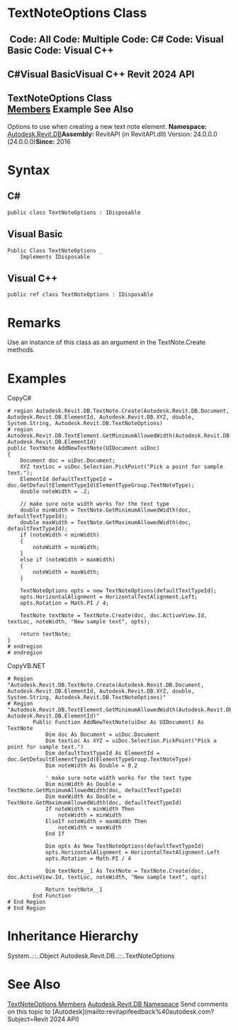 # TextNoteOptions Class

﻿
 Code: All Code: Multiple Code: C# Code: Visual Basic Code: Visual C++   
---  
C#Visual BasicVisual C++
Revit 2024 API  
---  
TextNoteOptions Class  
[Members](e572d32f-27a7-cbea-fe88-ec02b920e565.md "TextNoteOptions Members") Example See Also  
---  
Options to use when creating a new text note element. 
**Namespace:** [Autodesk.Revit.DB](87546ba7-461b-c646-cbb1-2cb8f5bff8b2.md "Autodesk.Revit.DB Namespace")**Assembly:** RevitAPI (in RevitAPI.dll) Version: 24.0.0.0 (24.0.0.0)**Since:** 2016 
# Syntax
C#  
---  
```text
public class TextNoteOptions : IDisposable
```
  
Visual Basic  
---  
```text
Public Class TextNoteOptions _
	Implements IDisposable
```
  
Visual C++  
---  
```text
public ref class TextNoteOptions : IDisposable
```
  
# Remarks
Use an instance of this class as an argument in the TextNote.Create methods. 
# Examples
CopyC#
```text
# region Autodesk.Revit.DB.TextNote.Create(Autodesk.Revit.DB.Document, Autodesk.Revit.DB.ElementId, Autodesk.Revit.DB.XYZ, double, System.String, Autodesk.Revit.DB.TextNoteOptions)
# region Autodesk.Revit.DB.TextElement.GetMinimumAllowedWidth(Autodesk.Revit.DB.Document, Autodesk.Revit.DB.ElementId)
public TextNote AddNewTextNote(UIDocument uiDoc)
{
    Document doc = uiDoc.Document;
    XYZ textLoc = uiDoc.Selection.PickPoint("Pick a point for sample text.");
    ElementId defaultTextTypeId = doc.GetDefaultElementTypeId(ElementTypeGroup.TextNoteType);
    double noteWidth = .2;

    // make sure note width works for the text type
    double minWidth = TextNote.GetMinimumAllowedWidth(doc, defaultTextTypeId);
    double maxWidth = TextNote.GetMaximumAllowedWidth(doc, defaultTextTypeId);
    if (noteWidth < minWidth)
    {
        noteWidth = minWidth;
    }
    else if (noteWidth > maxWidth)
    {
        noteWidth = maxWidth;
    }

    TextNoteOptions opts = new TextNoteOptions(defaultTextTypeId);
    opts.HorizontalAlignment = HorizontalTextAlignment.Left;
    opts.Rotation = Math.PI / 4;

    TextNote textNote = TextNote.Create(doc, doc.ActiveView.Id, textLoc, noteWidth, "New sample text", opts);

    return textNote;
}
# endregion
# endregion
```

CopyVB.NET
```text
# Region "Autodesk.Revit.DB.TextNote.Create(Autodesk.Revit.DB.Document, Autodesk.Revit.DB.ElementId, Autodesk.Revit.DB.XYZ, double, System.String, Autodesk.Revit.DB.TextNoteOptions)"
# Region "Autodesk.Revit.DB.TextElement.GetMinimumAllowedWidth(Autodesk.Revit.DB.Document, Autodesk.Revit.DB.ElementId)"
        Public Function AddNewTextNote(uiDoc As UIDocument) As TextNote
            Dim doc As Document = uiDoc.Document
            Dim textLoc As XYZ = uiDoc.Selection.PickPoint("Pick a point for sample text.")
            Dim defaultTextTypeId As ElementId = doc.GetDefaultElementTypeId(ElementTypeGroup.TextNoteType)
            Dim noteWidth As Double = 0.2

            ' make sure note width works for the text type
            Dim minWidth As Double = TextNote.GetMinimumAllowedWidth(doc, defaultTextTypeId)
            Dim maxWidth As Double = TextNote.GetMaximumAllowedWidth(doc, defaultTextTypeId)
            If noteWidth < minWidth Then
                noteWidth = minWidth
            ElseIf noteWidth > maxWidth Then
                noteWidth = maxWidth
            End If

            Dim opts As New TextNoteOptions(defaultTextTypeId)
            opts.HorizontalAlignment = HorizontalTextAlignment.Left
            opts.Rotation = Math.PI / 4

            Dim textNote__1 As TextNote = TextNote.Create(doc, doc.ActiveView.Id, textLoc, noteWidth, "New sample text", opts)

            Return textNote__1
        End Function
# End Region
# End Region
```

# Inheritance Hierarchy
System..::..Object Autodesk.Revit.DB..::..TextNoteOptions
# See Also
[TextNoteOptions Members](e572d32f-27a7-cbea-fe88-ec02b920e565.md "TextNoteOptions Members")
[Autodesk.Revit.DB Namespace](87546ba7-461b-c646-cbb1-2cb8f5bff8b2.md "Autodesk.Revit.DB Namespace")
Send comments on this topic to [Autodesk](mailto:revitapifeedback%40autodesk.com?Subject=Revit 2024 API)